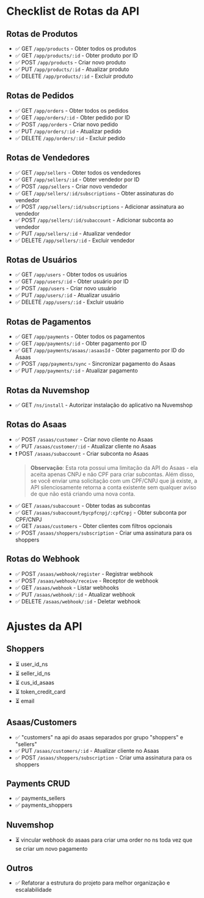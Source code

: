 # Checklist de Rotas da API

## Rotas de Produtos
- ✅ GET `/app/products` - Obter todos os produtos
- ✅ GET `/app/products/:id` - Obter produto por ID
- ✅ POST `/app/products` - Criar novo produto
- ✅ PUT `/app/products/:id` - Atualizar produto
- ✅ DELETE `/app/products/:id` - Excluir produto

## Rotas de Pedidos
- ✅ GET `/app/orders` - Obter todos os pedidos
- ✅ GET `/app/orders/:id` - Obter pedido por ID
- ✅ POST `/app/orders` - Criar novo pedido
- ✅ PUT `/app/orders/:id` - Atualizar pedido
- ✅ DELETE `/app/orders/:id` - Excluir pedido

## Rotas de Vendedores
- ✅ GET `/app/sellers` - Obter todos os vendedores
- ✅ GET `/app/sellers/:id` - Obter vendedor por ID
- ✅ POST `/app/sellers` - Criar novo vendedor
- ✅ GET `/app/sellers/:id/subscriptions` - Obter assinaturas do vendedor
- ✅ POST `/app/sellers/:id/subscriptions` - Adicionar assinatura ao vendedor
- ✅ POST `/app/sellers/:id/subaccount` - Adicionar subconta ao vendedor
- ✅ PUT `/app/sellers/:id` - Atualizar vendedor
- ✅ DELETE `/app/sellers/:id` - Excluir vendedor

## Rotas de Usuários
- ✅ GET `/app/users` - Obter todos os usuários
- ✅ GET `/app/users/:id` - Obter usuário por ID
- ✅ POST `/app/users` - Criar novo usuário
- ✅ PUT `/app/users/:id` - Atualizar usuário
- ✅ DELETE `/app/users/:id` - Excluir usuário

## Rotas de Pagamentos
- ✅ GET `/app/payments` - Obter todos os pagamentos
- ✅ GET `/app/payments/:id` - Obter pagamento por ID
- ✅ GET `/app/payments/asaas/:asaasId` - Obter pagamento por ID do Asaas
- ✅ POST `/app/payments/sync` - Sincronizar pagamento do Asaas
- ✅ PUT `/app/payments/:id` - Atualizar pagamento

## Rotas da Nuvemshop
- ✅ GET `/ns/install` - Autorizar instalação do aplicativo na Nuvemshop

## Rotas do Asaas
- ✅ POST `/asaas/customer` - Criar novo cliente no Asaas
- ✅ PUT `/asaas/customer/:id` - Atualizar cliente no Asaas
- ❗ POST `/asaas/subaccount` - Criar subconta no Asaas
  > **Observação**: Esta rota possui uma limitação da API do Asaas - ela aceita apenas CNPJ e não CPF para criar subcontas. Além disso, se você enviar uma solicitação com um CPF/CNPJ que já existe, a API silenciosamente retorna a conta existente sem qualquer aviso de que não está criando uma nova conta.
- ✅ GET `/asaas/subaccount` - Obter todas as subcontas
- ✅ GET `/asaas/subaccount/bycpfcnpj/:cpfCnpj` - Obter subconta por CPF/CNPJ
- ✅ GET `/asaas/customers` - Obter clientes com filtros opcionais
- ✅ POST `/asaas/shoppers/subscription` - Criar uma assinatura para os shoppers

## Rotas do Webhook
- ✅ POST `/asaas/webhook/register` - Registrar webhook
- ✅ POST `/asaas/webhook/receive` - Receptor de webhook
- ✅ GET `/asaas/webhook` - Listar webhooks
- ✅ PUT `/asaas/webhook/:id` - Atualizar webhook
- ✅ DELETE `/asaas/webhook/:id` - Deletar webhook


# Ajustes da API

## Shoppers
- ⏳ user_id_ns
- ⏳ seller_id_ns
- ⏳ cus_id_asaas
- ⏳ token_credit_card
- ⏳ email

## Asaas/Customers
- ✅ "customers" na api do asaas separados por grupo "shoppers" e "sellers"
- ✅ PUT `/asaas/customers/:id` -  Atualizar cliente no Asaas
- ✅ POST `/asaas/shoppers/subscription` - Criar uma assinatura para os shoppers

## Payments CRUD
- ✅ payments_sellers
- ✅ payments_shoppers

## Nuvemshop
- ⏳ vincular webhook do asaas para criar uma order no ns toda vez que se criar um novo pagamento

## Outros
- ✅ Refatorar a estrutura do projeto para melhor organização e escalabilidade